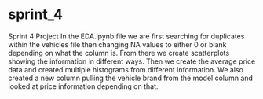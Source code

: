 # sprint_4
Sprint 4 Project
In the EDA.ipynb file we are first searching for duplicates within the vehicles file then changing NA values to either 0 or blank depending on what the column is.  From there we create scatterplots showing the information in different ways.  Then we create the average price data and created multiple histograms from different information.  We also created a new column pulling the vehicle brand from the model column and looked at price information depending on that.